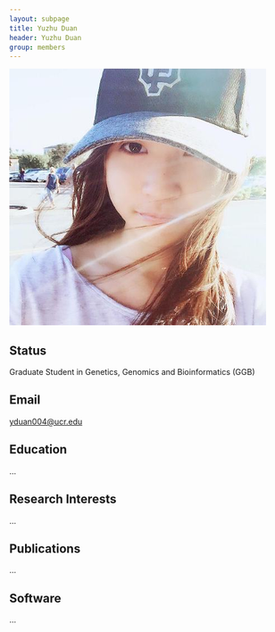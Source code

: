 ```yaml
---
layout: subpage
title: Yuzhu Duan 
header: Yuzhu Duan
group: members 
---
```


![Image](/members/yuzhu-duan.jpeg)

## Status

Graduate Student in Genetics, Genomics and Bioinformatics (GGB)

## Email 

yduan004@ucr.edu  

## Education

...

## Research Interests

...

## Publications

...

## Software

...
